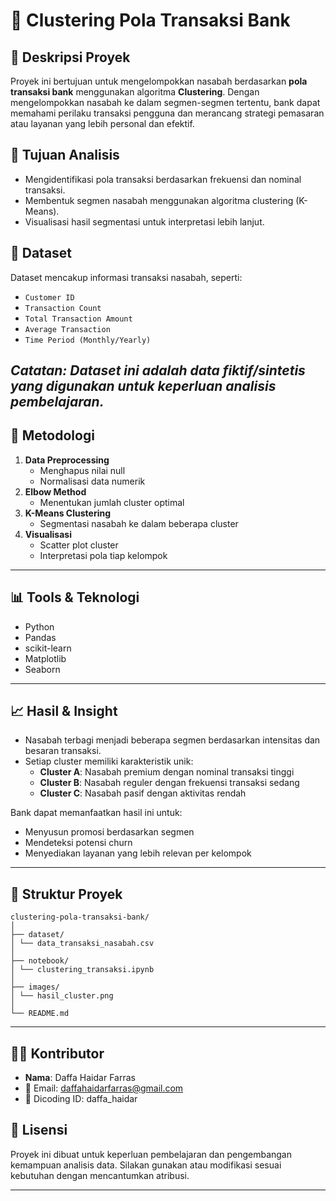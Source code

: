 # 🏦 Clustering Pola Transaksi Bank

## 📌 Deskripsi Proyek
Proyek ini bertujuan untuk mengelompokkan nasabah berdasarkan **pola transaksi bank** menggunakan algoritma **Clustering**. Dengan mengelompokkan nasabah ke dalam segmen-segmen tertentu, bank dapat memahami perilaku transaksi pengguna dan merancang strategi pemasaran atau layanan yang lebih personal dan efektif.

## 🧠 Tujuan Analisis
- Mengidentifikasi pola transaksi berdasarkan frekuensi dan nominal transaksi.
- Membentuk segmen nasabah menggunakan algoritma clustering (K-Means).
- Visualisasi hasil segmentasi untuk interpretasi lebih lanjut.

## 📂 Dataset
Dataset mencakup informasi transaksi nasabah, seperti:
- `Customer ID`
- `Transaction Count`
- `Total Transaction Amount`
- `Average Transaction`
- `Time Period (Monthly/Yearly)`

*Catatan: Dataset ini adalah data fiktif/sintetis yang digunakan untuk keperluan analisis pembelajaran.*
---
## 🧪 Metodologi
1. **Data Preprocessing**
   - Menghapus nilai null
   - Normalisasi data numerik
2. **Elbow Method**
   - Menentukan jumlah cluster optimal
3. **K-Means Clustering**
   - Segmentasi nasabah ke dalam beberapa cluster
4. **Visualisasi**
   - Scatter plot cluster
   - Interpretasi pola tiap kelompok
---
## 📊 Tools & Teknologi
- Python
- Pandas
- scikit-learn
- Matplotlib
- Seaborn
---
## 📈 Hasil & Insight
- Nasabah terbagi menjadi beberapa segmen berdasarkan intensitas dan besaran transaksi.
- Setiap cluster memiliki karakteristik unik:
  - **Cluster A**: Nasabah premium dengan nominal transaksi tinggi
  - **Cluster B**: Nasabah reguler dengan frekuensi transaksi sedang
  - **Cluster C**: Nasabah pasif dengan aktivitas rendah

Bank dapat memanfaatkan hasil ini untuk:
- Menyusun promosi berdasarkan segmen
- Mendeteksi potensi churn
- Menyediakan layanan yang lebih relevan per kelompok
---
## 📁 Struktur Proyek
```
clustering-pola-transaksi-bank/
│
├── dataset/
│ └── data_transaksi_nasabah.csv
│
├── notebook/
│ └── clustering_transaksi.ipynb
│
├── images/
│ └── hasil_cluster.png
│
└── README.md
```
---

## 🧑‍💻 Kontributor
- **Nama**: Daffa Haidar Farras  
- 📧 Email: daffahaidarfarras@gmail.com  
- 📇 Dicoding ID: daffa_haidar

## 📎 Lisensi
Proyek ini dibuat untuk keperluan pembelajaran dan pengembangan kemampuan analisis data. Silakan gunakan atau modifikasi sesuai kebutuhan dengan mencantumkan atribusi.

---
